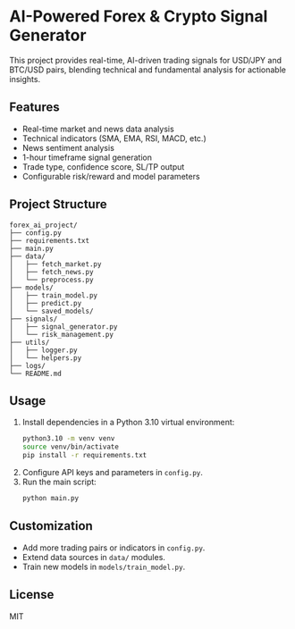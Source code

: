 # AI-Powered Forex & Crypto Signal Generator

This project provides real-time, AI-driven trading signals for USD/JPY and BTC/USD pairs, blending technical and fundamental analysis for actionable insights.

## Features
- Real-time market and news data analysis
- Technical indicators (SMA, EMA, RSI, MACD, etc.)
- News sentiment analysis
- 1-hour timeframe signal generation
- Trade type, confidence score, SL/TP output
- Configurable risk/reward and model parameters

## Project Structure
```
forex_ai_project/
├── config.py
├── requirements.txt
├── main.py
├── data/
│   ├── fetch_market.py
│   ├── fetch_news.py
│   └── preprocess.py
├── models/
│   ├── train_model.py
│   ├── predict.py
│   └── saved_models/
├── signals/
│   ├── signal_generator.py
│   └── risk_management.py
├── utils/
│   ├── logger.py
│   └── helpers.py
├── logs/
└── README.md
```

## Usage
1. Install dependencies in a Python 3.10 virtual environment:
   ```sh
   python3.10 -m venv venv
   source venv/bin/activate
   pip install -r requirements.txt
   ```
2. Configure API keys and parameters in `config.py`.
3. Run the main script:
   ```sh
   python main.py
   ```

## Customization
- Add more trading pairs or indicators in `config.py`.
- Extend data sources in `data/` modules.
- Train new models in `models/train_model.py`.

## License
MIT
